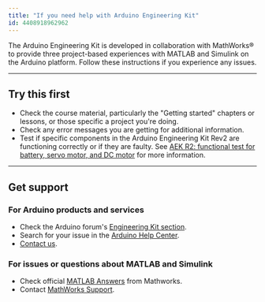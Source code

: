 ```yaml
---
title: "If you need help with Arduino Engineering Kit"
id: 4408918962962
---
```


The Arduino Engineering Kit is developed in collaboration with MathWorks® to provide three project-based experiences with MATLAB and Simulink on the Arduino platform. Follow these instructions if you experience any issues.

---

## Try this first

- Check the course material, particularly the "Getting started" chapters or lessons, or those specific a project you're doing.
- Check any error messages you are getting for additional information.
- Test if specific components in the Arduino Engineering Kit Rev2 are functioning correctly or if they are faulty. See [AEK R2: functional test for battery, servo motor, and DC motor](https://support.arduino.cc/hc/en-us/articles/10972564241948-AEK-R2-functional-test-for-battery-servo-motor-and-DC-motor) for more information.

---

## Get support

### For Arduino products and services

- Check the Arduino forum's [Engineering Kit section](https://forum.arduino.cc/c/hardware/arduino-education-kits/arduino-engineering-kit/149).
- Search for your issue in the [Arduino Help Center](https://support.arduino.cc/hc/en-us).
- [Contact us](https://www.arduino.cc/en/contact-us/).

### For issues or questions about MATLAB and Simulink

- Check official [MATLAB Answers](https://mathworks.com/matlabcentral/answers/index) from Mathworks.
- Contact [MathWorks Support](https://mathworks.com/support/contact_us.html).
